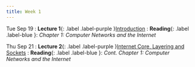 ```yaml
---
title: Week 1
---
```


Tue Sep 19
: **Lecture 1**{: .label .label-purple }[Introduction](#)
: **Reading**{: .label .label-blue }: _Chapter 1: Computer Networks and the Internet_

Thu Sep 21
: **Lecture 2**{: .label .label-purple }[Internet Core, Layering and Sockets](#)
: **Reading**{: .label .label-blue }: _Cont. Chapter 1: Computer Networks and the Internet_
